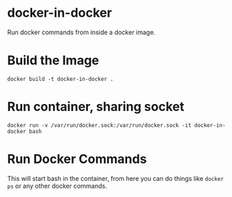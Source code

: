 # docker-in-docker
Run docker commands from inside a docker image.

# Build the Image
```
docker build -t docker-in-docker .
```

# Run container, sharing socket
```
docker run -v /var/run/docker.sock:/var/run/docker.sock -it docker-in-docker bash
```

# Run Docker Commands
This will start bash in the container, from here you can do things like ```docker ps``` or any other docker commands.